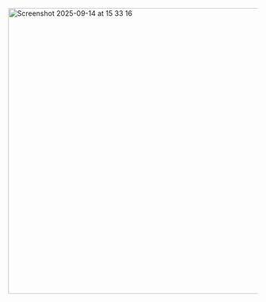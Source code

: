 <img width="718" height="578" alt="Screenshot 2025-09-14 at 15 33 16" src="https://github.com/user-attachments/assets/cd4a9d2c-e27d-4640-9f21-f75dd29b1084" />
